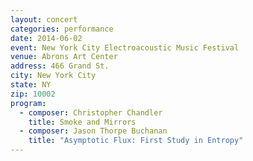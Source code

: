 ```yaml
---
layout: concert
categories: performance
date: 2014-06-02
event: New York City Electroacoustic Music Festival
venue: Abrons Art Center
address: 466 Grand St.
city: New York City
state: NY
zip: 10002
program:
  - composer: Christopher Chandler
    title: Smoke and Mirrors
  - composer: Jason Thorpe Buchanan
    title: "Asymptotic Flux: First Study in Entropy"
---
```

